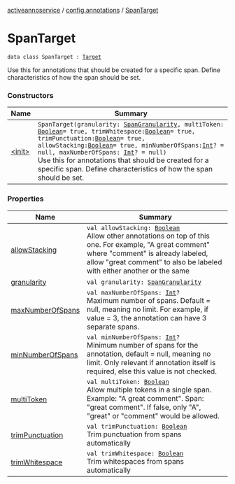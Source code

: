 [activeannoservice](../../index.md) / [config.annotations](../index.md) / [SpanTarget](./index.md)

# SpanTarget

`data class SpanTarget : `[`Target`](../-target.md)

Use this for annotations that should be created for a specific span. Define characteristics of how the span should be set.

### Constructors

| Name | Summary |
|---|---|
| [&lt;init&gt;](-init-.md) | `SpanTarget(granularity: `[`SpanGranularity`](../-span-granularity/index.md)`, multiToken: `[`Boolean`](https://kotlinlang.org/api/latest/jvm/stdlib/kotlin/-boolean/index.html)` = true, trimWhitespace: `[`Boolean`](https://kotlinlang.org/api/latest/jvm/stdlib/kotlin/-boolean/index.html)` = true, trimPunctuation: `[`Boolean`](https://kotlinlang.org/api/latest/jvm/stdlib/kotlin/-boolean/index.html)` = true, allowStacking: `[`Boolean`](https://kotlinlang.org/api/latest/jvm/stdlib/kotlin/-boolean/index.html)` = true, minNumberOfSpans: `[`Int`](https://kotlinlang.org/api/latest/jvm/stdlib/kotlin/-int/index.html)`? = null, maxNumberOfSpans: `[`Int`](https://kotlinlang.org/api/latest/jvm/stdlib/kotlin/-int/index.html)`? = null)`<br>Use this for annotations that should be created for a specific span. Define characteristics of how the span should be set. |

### Properties

| Name | Summary |
|---|---|
| [allowStacking](allow-stacking.md) | `val allowStacking: `[`Boolean`](https://kotlinlang.org/api/latest/jvm/stdlib/kotlin/-boolean/index.html)<br>Allow other annotations on top of this one. For example, "A great comment" where "comment" is already labeled, allow "great comment" to also be labeled with either another or the same |
| [granularity](granularity.md) | `val granularity: `[`SpanGranularity`](../-span-granularity/index.md) |
| [maxNumberOfSpans](max-number-of-spans.md) | `val maxNumberOfSpans: `[`Int`](https://kotlinlang.org/api/latest/jvm/stdlib/kotlin/-int/index.html)`?`<br>Maximum number of spans. Default = null, meaning no limit. For example, if value = 3, the annotation can have 3 separate spans. |
| [minNumberOfSpans](min-number-of-spans.md) | `val minNumberOfSpans: `[`Int`](https://kotlinlang.org/api/latest/jvm/stdlib/kotlin/-int/index.html)`?`<br>Minimum number of spans for the annotation, default = null, meaning no limit. Only relevant if annotation itself is required, else this value is not checked. |
| [multiToken](multi-token.md) | `val multiToken: `[`Boolean`](https://kotlinlang.org/api/latest/jvm/stdlib/kotlin/-boolean/index.html)<br>Allow multiple tokens in a single span. Example:     "A great comment". Span: "great comment". If false, only "A", "great" or "comment" would be allowed. |
| [trimPunctuation](trim-punctuation.md) | `val trimPunctuation: `[`Boolean`](https://kotlinlang.org/api/latest/jvm/stdlib/kotlin/-boolean/index.html)<br>Trim punctuation from spans automatically |
| [trimWhitespace](trim-whitespace.md) | `val trimWhitespace: `[`Boolean`](https://kotlinlang.org/api/latest/jvm/stdlib/kotlin/-boolean/index.html)<br>Trim whitespaces from spans automatically |
